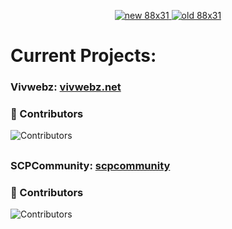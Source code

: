 <p align="center">
  <a href="https://vivwebz.net/">
    <img src="https://assets.vivwebz.net/vivwebz88x31.gif" title="new 88x31">
    <img src="https://assets.vivwebz.net/vivwebz.png" title="old 88x31">
  </a>
</p>

# Current Projects:
### Vivwebz: [vivwebz.net](https://vivwebz.net)
### 🚀 Contributors
![Contributors](https://img.shields.io/github/contributors/ivoryonline/vivwebz)
##
### SCPCommunity: [scpcommunity](https://scpcommunity.pages.dev/)
### 🚀 Contributors
![Contributors](https://img.shields.io/github/contributors/ivoryonline/scpcommunity)
